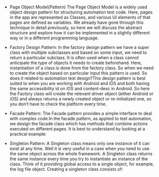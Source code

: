- Page Object Model(Pattern)
The Page Object Model is a widely used object design pattern for structuring automation test code. Here, pages in the app are represented as Classes, and various UI elements of that pages are defined as variables. We already have gone through this technique in detail previously, so here we will discuss the abstract structure and explore how it can be implemented in a slightly different way or in a different programming language.

- Factory Design Pattern:
In the factory design pattern we have a super class with multiple subclasses and based on some input, we need to return a particular subclass. It is often used when a class cannot anticipate the type of objects it needs to create beforehand. Here, instantiation of a class is done from the factory class. So when we need to create the object based on particular input this pattern is used. So does it related to automation test design?This design pattern is best suited to when you are working with Android and iOS and both having the same accessibility id on iOS and content-desc in Android. So here the Factory class will create the relevant driver object (either Android or iOS) and always returns a newly created object or re-initialized one, so you don’t have to check the platform every time.

- Facade Pattern:
The Facade pattern provides a simple interface to deal with complex code.In the facade pattern, as applied to test automation, we design the facade class which has methods that combine actions executed on different pages. It is best to understand by looking at a practical example:

- Singleton Pattern:
A Singleton class means only one instance of it can exist at any time.  Well it is very useful in a case when you need to use the same object across the whole framework. A Singleton class returns the same instance every time you try to instantiate an instance of the class. Think of it providing global access to a single object, for example, the log file object. Creating a singleton class consists of: